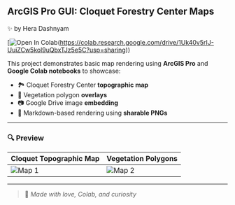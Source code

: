 ## ArcGIS Pro GUI: Cloquet Forestry Center Maps
✨ by Hera Dashnyam  

[![Open In Colab](https://colab.research.google.com/assets/colab-badge.svg)(https://colab.research.google.com/drive/1Uk40v5rIJ-UuiZCw5kol9uQbxTJz5e5C?usp=sharing))

This project demonstrates basic map rendering using **ArcGIS Pro** and **Google Colab notebooks** to showcase:

- 🏞️ Cloquet Forestry Center **topographic map**
- 🌿 Vegetation polygon **overlays**
- 📷 Google Drive image **embedding**
- 📝 Markdown-based rendering using **sharable PNGs**

---

### 🔍 Preview

| Cloquet Topographic Map | Vegetation Polygons |
|-------------------------|---------------------|
| ![Map 1](https://drive.google.com/uc?export=view&id=1d4HxeS8DgLJdaiuSEymU7y9UUuhAVQbg) | ![Map 2](https://drive.google.com/uc?export=view&id=1niV1z4d9Ujs4aENRddas5llc7TPf-XnJ) |

---

> 📌 *Made with love, Colab, and curiosity*
